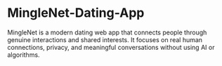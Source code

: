 # MingleNet-Dating-App
MingleNet is a modern dating web app that connects people through genuine interactions and shared interests. It focuses on real human connections, privacy, and meaningful conversations without using AI or algorithms.
